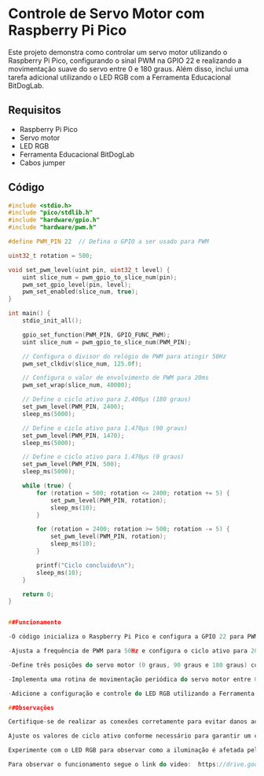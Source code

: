 # Controle de Servo Motor com Raspberry Pi Pico

Este projeto demonstra como controlar um servo motor utilizando o Raspberry Pi Pico, configurando o sinal PWM na GPIO 22 e realizando a movimentação suave do servo entre 0 e 180 graus. Além disso, inclui uma tarefa adicional utilizando o LED RGB com a Ferramenta Educacional BitDogLab.

## Requisitos

- Raspberry Pi Pico
- Servo motor
- LED RGB
- Ferramenta Educacional BitDogLab
- Cabos jumper

## Código

```c
#include <stdio.h>
#include "pico/stdlib.h"
#include "hardware/gpio.h"
#include "hardware/pwm.h"

#define PWM_PIN 22  // Defina o GPIO a ser usado para PWM

uint32_t rotation = 500;

void set_pwm_level(uint pin, uint32_t level) {
    uint slice_num = pwm_gpio_to_slice_num(pin);
    pwm_set_gpio_level(pin, level);
    pwm_set_enabled(slice_num, true);
}

int main() {
    stdio_init_all();

    gpio_set_function(PWM_PIN, GPIO_FUNC_PWM);
    uint slice_num = pwm_gpio_to_slice_num(PWM_PIN);

    // Configura o divisor do relógio de PWM para atingir 50Hz
    pwm_set_clkdiv(slice_num, 125.0f);

    // Configura o valor de envolvimento de PWM para 20ms
    pwm_set_wrap(slice_num, 40000);

    // Define o ciclo ativo para 2.400µs (180 graus)
    set_pwm_level(PWM_PIN, 2400);
    sleep_ms(5000);  

    // Define o ciclo ativo para 1.470µs (90 graus)
    set_pwm_level(PWM_PIN, 1470);
    sleep_ms(5000);  

    // Define o ciclo ativo para 1.470µs (0 graus)
    set_pwm_level(PWM_PIN, 500);
    sleep_ms(5000); 

    while (true) {
        for (rotation = 500; rotation <= 2400; rotation += 5) {
            set_pwm_level(PWM_PIN, rotation);
            sleep_ms(10);
        }

        for (rotation = 2400; rotation >= 500; rotation -= 5) {
            set_pwm_level(PWM_PIN, rotation);
            sleep_ms(10);
        }

        printf("Ciclo concluido\n");
        sleep_ms(10);
    }

    return 0;
}


##Funcionamento

-O código inicializa o Raspberry Pi Pico e configura a GPIO 22 para PWM.

-Ajusta a frequência de PWM para 50Hz e configura o ciclo ativo para 20ms.

-Define três posições do servo motor (0 graus, 90 graus e 180 graus) com ciclos ativos específicos e aguarda 5 segundos em cada posição.

-Implementa uma rotina de movimentação periódica do servo motor entre 0 e 180 graus, com incrementos suaves de ciclo ativo de ±5µs e atraso de ajuste de 10ms.

-Adicione a configuração e controle do LED RGB utilizando a Ferramenta Educacional BitDogLab para observar o comportamento da iluminação.

##Observações

Certifique-se de realizar as conexões corretamente para evitar danos aos componentes.

Ajuste os valores de ciclo ativo conforme necessário para garantir um controle preciso do servo motor.

Experimente com o LED RGB para observar como a iluminação é afetada pelo sinal PWM.

Para observar o funcionamento segue o link do video:  https://drive.google.com/file/d/17CFgZj5qp0TRknFJXeWi_QdTbdMKo8UR/view?usp=sharing